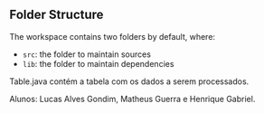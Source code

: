## Folder Structure

The workspace contains two folders by default, where:

- `src`: the folder to maintain sources
- `lib`: the folder to maintain dependencies

Table.java contém a tabela com os dados a serem processados.

Alunos: Lucas Alves Gondim, Matheus Guerra e Henrique Gabriel.

